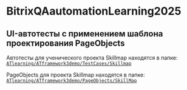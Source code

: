 # BitrixQAautomationLearning2025

## UI-автотесты с применением шаблона проектирования PageObjects

Автотесты для ученического проекта Skillmap находятся в папке: 
[``` ATlearning/ATframework3demo/TestCases/Skillmap ```](https://github.com/eptle/BitrixQAautomationLearning2025/tree/main/ATlearning/ATframework3demo/TestCases/Skillmap)

PageObjects для проекта Skillmap находятся в папке: 
[``` ATlearning/ATframework3demo/PageObjects/SkillMap ```](https://github.com/eptle/BitrixQAautomationLearning2025/tree/main/ATlearning/ATframework3demo/PageObjects/SkillMap)